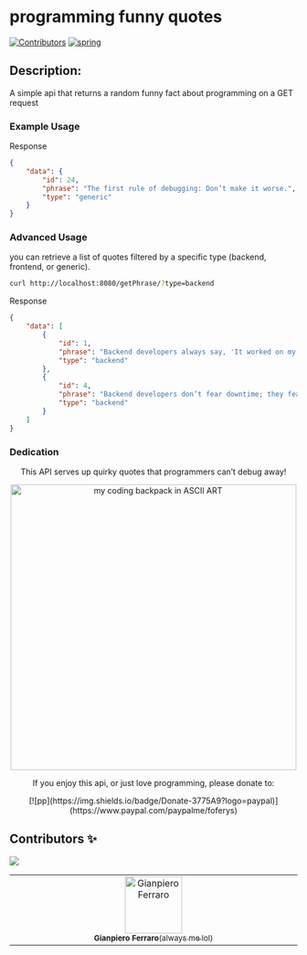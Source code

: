 programming funny quotes
=========
[![Contributors](https://img.shields.io/badge/contributors-1-46CC12)](#contributors-)
[![spring](https://img.shields.io/badge/Springboot-v3.3.5-5FA04E?logo=spring)](https://spring.io/projects/spring-boot)


## Description:

A simple api that returns a random funny fact about programming on a GET request

### Example Usage

<!-- ``` 
curl http://localhost:8080/getPhrase/random
``` -->

Response

```json
{
    "data": {
        "id": 24,
        "phrase": "The first rule of debugging: Don’t make it worse.",
        "type": "generic"
    }
}
```


### Advanced Usage

<!-- You can request more than one funny fact at a time by using the GET param `count`

```bash
curl http://localhost:8080/getPhrase/random?count=3
```

Response

```json
{
  "data": [
    "0": 	"Mother cats teach their kittens to use the litter box.",
    "1": "A cat can sprint at about thirty-one miles per hour.",
    "2": "The worlds richest cat is worth $13 million after his human passed away and left her fortune to him."
  ]
}
``` -->

you can retrieve a list of quotes filtered by a specific type (backend, frontend, or generic).


```bash
curl http://localhost:8080/getPhrase/?type=backend  
```

Response

```json
{
    "data": [
        {
            "id": 1,
            "phrase": "Backend developers always say, 'It worked on my local server.'",
            "type": "backend"
        },
        {
            "id": 4,
            "phrase": "Backend developers don’t fear downtime; they fear 'urgent deployments.'",
            "type": "backend"
        }
    ]
}

```

### Dedication

<div align="center">
<p>This API serves up quirky quotes that programmers can’t debug away! </p>
  <img width="500" height="500" alt="my coding backpack in ASCII ART" src="./bkp_db/backpack_ascii.png" />
  <p>If you enjoy this api, or just love programming, please donate to:</p>
 [![pp](https://img.shields.io/badge/Donate-3775A9?logo=paypal)](https://www.paypal.com/paypalme/foferys)

</div>

## Contributors ✨ 
[![](https://img.shields.io/badge/contributors-1-46CC12)](# "Contributors")

<!-- Thanks goes to these wonderful people -->

<!-- prettier-ignore-start -->
<!-- markdownlint-disable -->
<table>
  <tbody>
    <tr>
      <td align="center" valign="top" width="14.28%"><a href="https://github.com/gianpieroferraro"><img src="https://avatars.githubusercontent.com/u/123701797?v=4" width="100px;" alt="Gianpiero Ferraro"/><br /><sub><b>Gianpiero Ferraro</b>(always me lol)</sub></a><br />
      </td>
    </tr>
</tbody>
</table>
